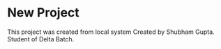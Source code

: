 # New Project

This project was created from local system
Created by Shubham Gupta.
Student of Delta Batch.